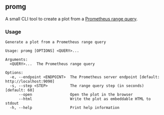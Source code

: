 ## promg

A small CLI tool to create a plot from a [Prometheus range query][prom-range-query].

### Usage

```
Generate a plot from a Prometheus range query

Usage: promg [OPTIONS] <QUERY>...

Arguments:
  <QUERY>...  The Prometheus range query

Options:
  -e, --endpoint <ENDPOINT>  The Prometheus server endpoint [default: http://localhost:9090]
  -s, --step <STEP>          The range query step (in seconds) [default: 60]
      --open                 Open the plot in the browser
      --html                 Write the plot as embeddable HTML to stdout
  -h, --help                 Print help information
```

[prom-range-query]: https://prometheus.io/docs/prometheus/latest/querying/api/#range-queries
